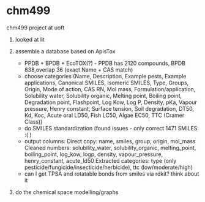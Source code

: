 # chm499
chm499 project at uoft

1. looked at lit

2. assemble a database based on ApisTox 
   - PPDB + BPDB + EcoTOX(?)
         - PPDB has 2120 compounds, BPDB 838,overlap 36 (exact Name + CAS match)
   - choose categories (Name, Description, Example pests, Example applications, Canonical SMILES, Isomeric SMILES, Type, Groups, Origin, Mode of action, CAS RN, Mol mass, Formulation/application, Solubility water, Solubility organic, Melting point, Boiling point, Degradation point, Flashpoint, Log Kow, Log P, Density, pKa, Vapour pressure, Henry constant, Surface tension, Soil degradation, DT50, Kd, Koc, Acute oral LD50, Fish LC50, Algae EC50, TTC (Cramer Class))
   -  do SMILES standardization (found issues - only correct 1471 SMILES :( )
   -  output columns:
         Direct copy: name, smiles, group, origin, mol_mass
         Cleaned numbers: solubility_water, solubility_organic, melting_point, boiling_point, log_kow, logp, density, vapour_pressure, henry_constant, acute_ld50
         Extracted categories: type (only pesticide/fungicide/insecticide/herbicide), ttc (low/moderate/high)
   -  can I get TPSA and rotatable bonds from smiles via rdkit? think about it

4. do the chemical space modelling/graphs

